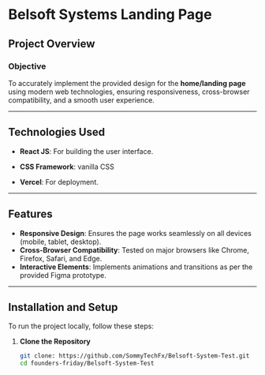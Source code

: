 # Belsoft Systems Landing Page

## Project Overview

### Objective

To accurately implement the provided design for the **home/landing page** using modern web technologies, ensuring responsiveness, cross-browser compatibility, and a smooth user experience.

---

## Technologies Used

- **React JS**: For building the user interface.

- **CSS Framework**: vanilla CSS
- **Vercel**: For deployment.

---

## Features

- **Responsive Design**: Ensures the page works seamlessly on all devices (mobile, tablet, desktop).
- **Cross-Browser Compatibility**: Tested on major browsers like Chrome, Firefox, Safari, and Edge.
- **Interactive Elements**: Implements animations and transitions as per the provided Figma prototype.

---

## Installation and Setup

To run the project locally, follow these steps:

1. **Clone the Repository**
   ```bash
   git clone: https://github.com/SommyTechFx/Belsoft-System-Test.git
   cd founders-friday/Belsoft-System-Test
   ```
